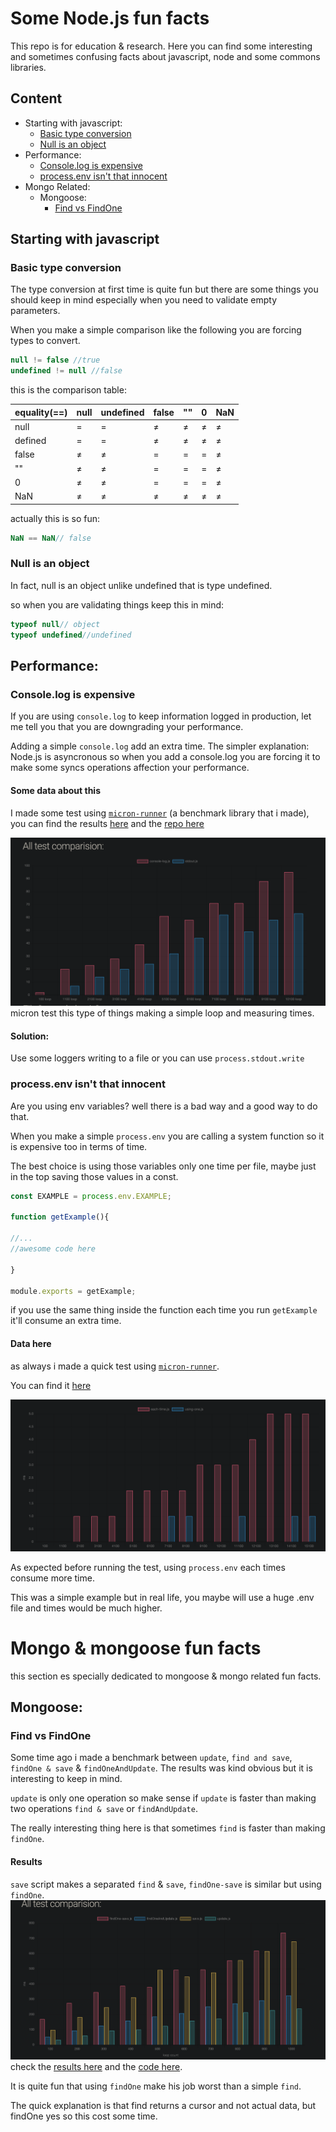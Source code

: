 # Some Node.js fun facts

This repo is for education & research. Here you can find some interesting and sometimes confusing facts about javascript, node and some commons libraries.

## Content
* Starting with javascript:
  * [Basic type conversion](#basic-type-conversion)
  * [Null is an object](#null-is-an-object)
* Performance:
  * [Console.log is expensive](#consolelog-is-expensive)
  * [process.env isn't that innocent](#processenv-isnt-that-innocent)
* Mongo Related:
  * Mongoose:
    * [Find vs FindOne](#find-vs-findone)

## Starting with javascript

### Basic type conversion
The type conversion at first time is quite fun but there are some things you should keep in mind especially when you need to validate empty parameters.

When you make a simple comparison like the following you are forcing types to convert.
```javascript
null != false //true
undefined != null //false
```

this is the comparison table:

|equality(==)|null|undefined|false|""|0|NaN|
|------------|----|---------|-----|--|-|---|
|null|=|=|≠|≠|≠|≠|
|defined|=|=|≠|≠|≠|≠|
|false|≠|≠|=|=|=|≠|
|""|≠|≠|=|=|=|≠|
|0|≠|≠|=|=|=|≠|
|NaN|≠|≠|≠|≠|≠|≠|

actually this is so fun:
```javascript
NaN == NaN// false
```

### Null is an object
In fact, null is an object unlike undefined that is type undefined.

so when you are validating things keep this in mind:

```javascript
typeof null// object
typeof undefined//undefined
```

## Performance:

### Console.log is expensive
 If you are using `console.log` to keep information logged in production, let me tell you that you are downgrading your performance.

Adding a simple `console.log` add an extra time. The simpler explanation: Node.js is asyncronous so when you add a console.log you are forcing it to make some syncs operations affection your performance.
#### Some data about this
I made some test using [`micron-runner`](https://github.com/ivanhuay/micron-runner) (a benchmark library that i made), you can find the results [here](https://ivanhuay.github.io/micron-runner-example/) and the [repo here](https://github.com/ivanhuay/micron-runner-example)

![img Alt="image"](./images/test-console.log.png)
micron test this type of things making a simple loop and measuring times.

#### Solution:
Use some loggers writing to a file or you can use `process.stdout.write`

### process.env isn't that innocent
Are you using env variables? well there is a bad way and a good way to do that.

When you make a simple `process.env` you are calling a system function so it is expensive too in terms of time.

The best choice is using those variables only one time per file, maybe just in the top saving those values in a const.

```javascript
const EXAMPLE = process.env.EXAMPLE;

function getExample(){

//...
//awesome code here

}

module.exports = getExample;
```

if you use the same thing inside the function each time you run `getExample` it'll consume an extra time.

#### Data here
as always i made a quick test using [`micron-runner`](https://github.com/ivanhuay/micron-runner).

You can find it [here](https://github.com/ivanhuay/micron-process-env)

![img Alt="image"](./images/test-process.png)

As expected before running the test, using `process.env` each times consume more time.

This was a simple example but in real life, you maybe will use a huge .env file and times would be much higher.


# Mongo & mongoose fun facts
this section es specially dedicated to mongoose & mongo related fun facts.

## Mongoose:

### Find vs FindOne

Some time ago i made a benchmark between `update`, `find and save`, `findOne & save` & `findOneAndUpdate`. The results was kind obvious but it is interesting to keep in mind.

`update` is only one operation so make sense if `update` is faster than making two operations `find & save` or `findAndUpdate`.

The really interesting thing here is that sometimes `find` is faster than making `findOne`.

#### Results
`save` script makes a separated `find` & `save`, `findOne-save` is similar but using  `findOne`.
![img Alt="Results mongoose"](./images/test-mongoose.png)
check the [results here](https://ivanhuay.github.io/micron-mongoose-update-vs-save/) and the [code here](https://github.com/ivanhuay/micron-mongoose-update-vs-save).

It is quite fun that using `findOne` make his job worst than a simple `find`.

The quick explanation is that find returns a cursor and not actual data, but findOne yes so this cost some time.
